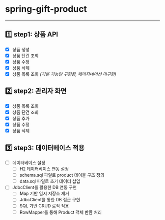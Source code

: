 # **spring-gift-product**

***

## 1️⃣ step1: 상품 API

- [x] 상품 생성
- [x] 상품 단건 조회
- [x] 상품 수정
- [x] 상품 삭제
- [x] 상품 목록 조회 *(기본 기능만 구현됨, 페이지네이션 미구현)*

## 2️⃣ step2: 관리자 화면

- [x] 상품 목록 조회
- [x] 상품 단건 조회
- [x] 상품 추가
- [x] 상품 수정
- [x] 상품 삭제

## 3️⃣ step3: 데이터베이스 적용

- [ ] 데이터베이스 설정
    - [ ] H2 데이터베이스 연동 설정
    - [ ] schema.sql 파일로 product 테이블 구조 정의
    - [ ] data.sql 파일로 초기 데이터 삽입
- [ ] JdbcClient를 활용한 DB 연동 구현
    - [ ] Map 기반 임시 저장소 제거
    - [ ] JdbcClient를 통한 DB 접근 구현
    - [ ] SQL 기반 CRUD 로직 적용
    - [ ] RowMapper를 통해 Product 객체 반환 처리